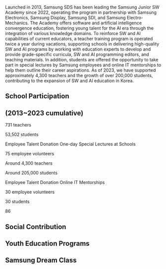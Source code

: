 Launched in 2013, Samsung SDS has been leading the Samsung Junior SW Academy since 2022, operating the program in partnership with Samsung Electronics, Samsung Display, Samsung SDI, and Samsung Electro-Mechanics. The Academy offers software and artificial intelligence convergence education, fostering young talent for the AI era through the integration of various knowledge domains. To reinforce SW and AI capabilities of current educators, a teacher training program is operated twice a year during vacations, supporting schools in delivering high-quality SW and AI programs by working with education experts to develop and provide grade-specific curricula, SW and AI programming editors, and teaching materials. In addition, students are offered the opportunity to take part in special lectures by Samsung employees and online IT mentorships to help them outline their career aspirations. As of 2023, we have supported approximately 4,300 teachers and the growth of over 200,000 students, contributing to the expansion of SW and AI education in Korea.

## **School Participation**

## **(2013~2023 cumulative)**

731 teachers

53,502 students

Employee Talent Donation One-day Special Lectures at Schools

75 employee volunteers

Around 4,300 teachers

Around 205,000 students

Employee Talent Donation Online IT Mentorships

30 employee volunteers

30 students

86

## **Social Contribution**

## **Youth Education Programs**

## **Samsung Dream Class**